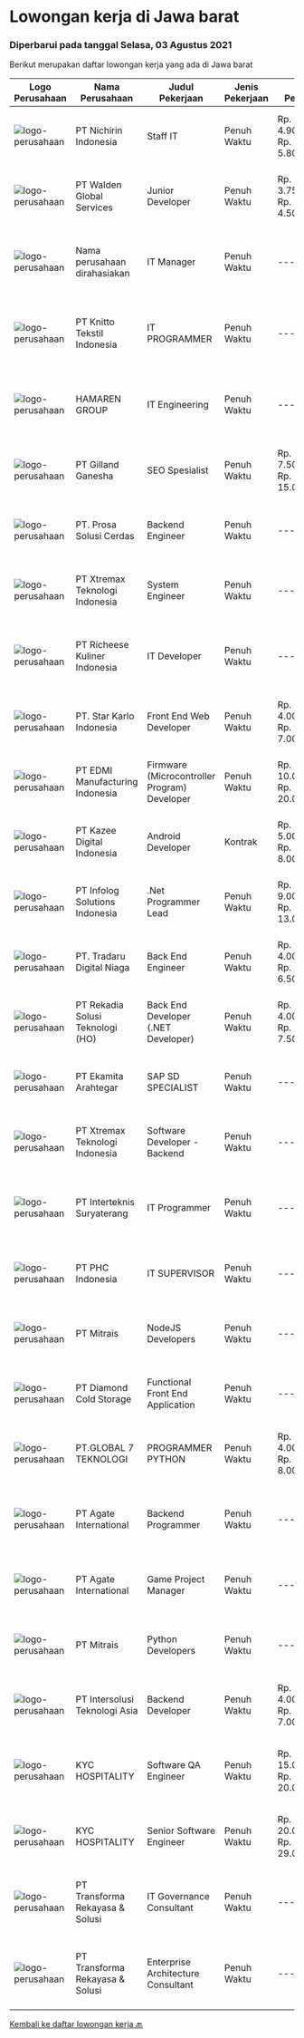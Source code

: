 
  # Lowongan kerja di Jawa barat

  ### Diperbarui pada tanggal Selasa, 03 Agustus 2021

  Berikut merupakan daftar lowongan kerja yang ada di Jawa barat

  |Logo Perusahaan | Nama Perusahaan | Judul Pekerjaan | Jenis Pekerjaan | Gaji Pekerjaan | Lokasi | Deskripsi | Tanggal diunggah | Pranala |
  | -------------- | --------------- | --------------- | --------- | --------- | -------------- | ------- | ----------- | ----------- |
  |![logo-perusahaan](https://image-service-cdn.seek.com.au/7e3793c5d88ecebdf355f1d539ee7aa2295f7487/ee4dce1061f3f616224767ad58cb2fc751b8d2dc)|PT Nichirin Indonesia|Staff IT|Penuh Waktu|Rp. 4.900.000-Rp. 5.800.000|Karawang|Persyaratan Umum: Kandidat harus memiliki setidaknya Gelar Sarjana di Teknik (Komputer/Telekomunikasi), Ilmu Komputer/Teknologi Informasi,...|Senin, 02 Agustus 2021|https://www.jobstreet.co.id/id/job/staff-it-3591311?token=0~1471d781-7bb0-4d64-ad17-27df9a195afd&sectionRank=1&jobId=jobstreet-id-job-3591311|
|![logo-perusahaan](https://image-service-cdn.seek.com.au/e410194cb2af81425b5b39b402f340d9eac840ee/ee4dce1061f3f616224767ad58cb2fc751b8d2dc)|PT Walden Global Services|Junior Developer|Penuh Waktu|Rp. 3.750.000-Rp. 4.500.000|Jawa Barat|We are seeking those who has passion and interest in develop mobile and web based application. Majored in IT or related fields Have passion on...|Senin, 02 Agustus 2021|https://www.jobstreet.co.id/id/job/junior-developer-3591185?token=0~1471d781-7bb0-4d64-ad17-27df9a195afd&sectionRank=2&jobId=jobstreet-id-job-3591185|
|![logo-perusahaan](https://us.123rf.com/450wm/pavelstasevich/pavelstasevich1811/pavelstasevich181101027/112815900-stock-vector-no-image-available-icon-flat-vector.jpg?ver=6)|Nama perusahaan dirahasiakan|IT Manager|Penuh Waktu|---|Bali|Pendidikan minimal S1 segala jurusan Memiliki pengetahuan mengenai PHP dan bahasa pemrograman lainnya atau menguasai jaringan Gaji negotiable...|Senin, 02 Agustus 2021|https://www.jobstreet.co.id/id/job/it-manager-3590361?token=0~1471d781-7bb0-4d64-ad17-27df9a195afd&sectionRank=3&jobId=jobstreet-id-job-3590361|
|![logo-perusahaan](https://image-service-cdn.seek.com.au/95c392ce622d6134b6173f8d6379a0068249ee50/ee4dce1061f3f616224767ad58cb2fc751b8d2dc)|PT Knitto Tekstil Indonesia|IT PROGRAMMER|Penuh Waktu|---|Bandung|Kami mencari IT Programmer: Back End Developer yang terampil dan bersemangat untuk bergabung dengan tim kamiTugas dan Tanggung Jawab: Membuat program...|Senin, 02 Agustus 2021|https://www.jobstreet.co.id/id/job/it-programmer-3584498?token=0~1471d781-7bb0-4d64-ad17-27df9a195afd&sectionRank=4&jobId=jobstreet-id-job-3584498|
|![logo-perusahaan](https://image-service-cdn.seek.com.au/fd6533635912a367d4c2a3e778cbf93a06dba9cf/ee4dce1061f3f616224767ad58cb2fc751b8d2dc)|HAMAREN GROUP|IT Engineering|Penuh Waktu|---|Cikarang|PT. PER HAMAREN TECHNOLOGY INDONESIAPT PER Hamaren Technology Indonesia sebuah perusahaan start-up baru IT kerjasama antara Indonesia ( PT Hamaren)...|Senin, 02 Agustus 2021|https://www.jobstreet.co.id/id/job/it-engineering-3590991?token=0~1471d781-7bb0-4d64-ad17-27df9a195afd&sectionRank=5&jobId=jobstreet-id-job-3590991|
|![logo-perusahaan](https://image-service-cdn.seek.com.au/280758ac48fcd3d26cc979560823613cf245d12f/ee4dce1061f3f616224767ad58cb2fc751b8d2dc)|PT Gilland Ganesha|SEO Spesialist|Penuh Waktu|Rp. 7.500.000-Rp. 15.000.000|Cibinong|Dibutuhkan Segera 6 (enam) Orang Karyawan Search Engine Optimation Deskripsi Pekerjaan : Mengatur strategi konten Membuat laporan berupa statistik...|Minggu, 01 Agustus 2021|https://www.jobstreet.co.id/id/job/seo-spesialist-3590146?token=0~1471d781-7bb0-4d64-ad17-27df9a195afd&sectionRank=6&jobId=jobstreet-id-job-3590146|
|![logo-perusahaan](https://image-service-cdn.seek.com.au/386cb77f9039a5aa37dc6aeaac87e2b5330c5b06/ee4dce1061f3f616224767ad58cb2fc751b8d2dc)|PT. Prosa Solusi Cerdas|Backend Engineer|Penuh Waktu|---|Bandung|Backend Engineer Full time remoteJob Description:We are looking for a Backend Developer to produce scalable AI solutions. You'll be working with other...|Senin, 02 Agustus 2021|https://www.jobstreet.co.id/id/job/backend-engineer-3591340?token=0~1471d781-7bb0-4d64-ad17-27df9a195afd&sectionRank=7&jobId=jobstreet-id-job-3591340|
|![logo-perusahaan](https://image-service-cdn.seek.com.au/ce74a79d8ea261e54cdae65dc8035221535675cf/ee4dce1061f3f616224767ad58cb2fc751b8d2dc)|PT Xtremax Teknologi Indonesia|System Engineer|Penuh Waktu|---|Bandung|As an Amazon Adventurer, you must be armed with the determination and fervor to conquer the Amazon forest with Powershell and other tools. This...|Senin, 02 Agustus 2021|https://www.jobstreet.co.id/id/job/system-engineer-3584603?token=0~1471d781-7bb0-4d64-ad17-27df9a195afd&sectionRank=8&jobId=jobstreet-id-job-3584603|
|![logo-perusahaan](https://image-service-cdn.seek.com.au/10619a0613d891b7099745c7984e0ec908cf9aed/ee4dce1061f3f616224767ad58cb2fc751b8d2dc)|PT Richeese Kuliner Indonesia|IT Developer|Penuh Waktu|---|Bandung|Melakukan pengembangan application system / reporting system serta memastikan sesuai denhan kebutuhan perusahaan Mendokumentasikan spesifikasi dan...|Selasa, 03 Agustus 2021|https://www.jobstreet.co.id/id/job/it-developer-3591491?token=0~1471d781-7bb0-4d64-ad17-27df9a195afd&sectionRank=9&jobId=jobstreet-id-job-3591491|
|![logo-perusahaan](https://image-service-cdn.seek.com.au/f1bc1ec47ba290cfc5a866903c6f31f548e9c641/ee4dce1061f3f616224767ad58cb2fc751b8d2dc)|PT. Star Karlo Indonesia|Front End Web Developer|Penuh Waktu|Rp. 4.000.000-Rp. 7.000.000|Bandung|We are looking for programmers with a keen eye for design for the position of Front End Web Developer. Front End Developers are responsible for...|Senin, 02 Agustus 2021|https://www.jobstreet.co.id/id/job/front-end-web-developer-3590752?token=0~1471d781-7bb0-4d64-ad17-27df9a195afd&sectionRank=10&jobId=jobstreet-id-job-3590752|
|![logo-perusahaan](https://image-service-cdn.seek.com.au/774e91c687f65433e0e4d0ac3b6b2a0a1d8dd435/ee4dce1061f3f616224767ad58cb2fc751b8d2dc)|PT EDMI Manufacturing Indonesia|Firmware (Microcontroller Program) Developer|Penuh Waktu|Rp. 10.000.000-Rp. 20.000.000|Cikarang|Our Firmware Engineer responsible to develop new or update firmware for our new and existing products. Ensuring EDMI products are running according to...|Selasa, 03 Agustus 2021|https://www.jobstreet.co.id/id/job/firmware-microcontroller-program-developer-3591494?token=0~1471d781-7bb0-4d64-ad17-27df9a195afd&sectionRank=11&jobId=jobstreet-id-job-3591494|
|![logo-perusahaan](https://image-service-cdn.seek.com.au/2f73f015009719a2a165513ea13522700ae23008/ee4dce1061f3f616224767ad58cb2fc751b8d2dc)|PT Kazee Digital Indonesia|Android Developer|Kontrak|Rp. 5.000.000-Rp. 8.000.000|Bandung|Kandidat harus memiliki setidaknya Gelar Sarjana di Teknik (Komputer/Telekomunikasi), Ilmu Komputer/Teknologi Informasi atau setara Setidaknya...|Selasa, 03 Agustus 2021|https://www.jobstreet.co.id/id/job/android-developer-3591483?token=0~1471d781-7bb0-4d64-ad17-27df9a195afd&sectionRank=12&jobId=jobstreet-id-job-3591483|
|![logo-perusahaan](https://image-service-cdn.seek.com.au/1d21ca4daf4f72fb4e90608460a8bf4a720d1b14/ee4dce1061f3f616224767ad58cb2fc751b8d2dc)|PT Infolog Solutions Indonesia|.Net Programmer Lead|Penuh Waktu|Rp. 9.000.000-Rp. 13.000.000|Jakarta Barat|About Us: Infolog is a Singapore Software &amp; Consultancy Company focuses in Warehouse Management System &amp; Transport System as well Warehouse...|Minggu, 01 Agustus 2021|https://www.jobstreet.co.id/id/job/net-programmer-lead-3584417?token=0~1471d781-7bb0-4d64-ad17-27df9a195afd&sectionRank=13&jobId=jobstreet-id-job-3584417|
|![logo-perusahaan](https://image-service-cdn.seek.com.au/d8bc4c63a537393b641d169104e1cda71b8f7837/ee4dce1061f3f616224767ad58cb2fc751b8d2dc)|PT. Tradaru Digital Niaga|Back End Engineer|Penuh Waktu|Rp. 4.000.000-Rp. 6.500.000|Bandung|Job description: Collaborate in agile software development teams Building, testing, optimizing stable and great products Maintain documentation, code...|Senin, 02 Agustus 2021|https://www.jobstreet.co.id/id/job/back-end-engineer-3591109?token=0~1471d781-7bb0-4d64-ad17-27df9a195afd&sectionRank=14&jobId=jobstreet-id-job-3591109|
|![logo-perusahaan](https://image-service-cdn.seek.com.au/37d31ec8b68451e9795e6b4ca33cebfafea51e4b/ee4dce1061f3f616224767ad58cb2fc751b8d2dc)|PT Rekadia Solusi Teknologi (HO)|Back End Developer (.NET Developer)|Penuh Waktu|Rp. 4.000.000-Rp. 7.500.000|Bandung|Job Description Do development according to the test case Publish application according to the platform in the scope of development Synchronize...|Minggu, 01 Agustus 2021|https://www.jobstreet.co.id/id/job/back-end-developer-net-developer-3580244?token=0~1471d781-7bb0-4d64-ad17-27df9a195afd&sectionRank=15&jobId=jobstreet-id-job-3580244|
|![logo-perusahaan](https://image-service-cdn.seek.com.au/2d08a11a433d90f4eb0448b568bbe86ccbb06554/ee4dce1061f3f616224767ad58cb2fc751b8d2dc)|PT Ekamita Arahtegar|SAP SD SPECIALIST|Penuh Waktu|---|Bekasi|Job Descriptions: Facilitate the implementation, roll-outs and support of SAP SD Perform detailed analysis of complex business process requirements...|Minggu, 01 Agustus 2021|https://www.jobstreet.co.id/id/job/sap-sd-specialist-3584437?token=0~1471d781-7bb0-4d64-ad17-27df9a195afd&sectionRank=16&jobId=jobstreet-id-job-3584437|
|![logo-perusahaan](https://image-service-cdn.seek.com.au/ce74a79d8ea261e54cdae65dc8035221535675cf/ee4dce1061f3f616224767ad58cb2fc751b8d2dc)|PT Xtremax Teknologi Indonesia|Software Developer - Backend|Penuh Waktu|---|Bandung|Job Description As a Software Developer, specifically backend, you will be introduced to ASP.NET development platforms and will be actively involved...|Senin, 02 Agustus 2021|https://www.jobstreet.co.id/id/job/software-developer-backend-3584605?token=0~1471d781-7bb0-4d64-ad17-27df9a195afd&sectionRank=17&jobId=jobstreet-id-job-3584605|
|![logo-perusahaan](https://image-service-cdn.seek.com.au/47114592a943270280ac86cba4931f5b9b954222/ee4dce1061f3f616224767ad58cb2fc751b8d2dc)|PT Interteknis Suryaterang|IT Programmer|Penuh Waktu|---|Depok|Job Qualification: Minimum Bachelor Degree of Technology Information from reputable university Minimum 5 years working experiences in a relevant job...|Jumat, 30 Juli 2021|https://www.jobstreet.co.id/id/job/it-programmer-3576561?token=0~1471d781-7bb0-4d64-ad17-27df9a195afd&sectionRank=18&jobId=jobstreet-id-job-3576561|
|![logo-perusahaan](https://image-service-cdn.seek.com.au/9e9478287dd87ad74b8ae983c38ff613f668d651/ee4dce1061f3f616224767ad58cb2fc751b8d2dc)|PT PHC Indonesia|IT SUPERVISOR|Penuh Waktu|---|Bekasi|Qualification: Minimum S1 – Computer Science / Information Technology Good knowledge and experience in SAP S/4HANA (Basis and Functional: MM, SD,...|Minggu, 01 Agustus 2021|https://www.jobstreet.co.id/id/job/it-supervisor-3583788?token=0~1471d781-7bb0-4d64-ad17-27df9a195afd&sectionRank=19&jobId=jobstreet-id-job-3583788|
|![logo-perusahaan](https://image-service-cdn.seek.com.au/969b0c47f133a1e0155056a5d964c63953dd6304/ee4dce1061f3f616224767ad58cb2fc751b8d2dc)|PT Mitrais|NodeJS Developers|Penuh Waktu|---|Bali|Build your Career with Mitrais! We're urgently looking for experienced NodeJS Developers to be part of our team for an immediate start.Our client is a...|Sabtu, 31 Juli 2021|https://www.jobstreet.co.id/id/job/nodejs-developers-3579307?token=0~1471d781-7bb0-4d64-ad17-27df9a195afd&sectionRank=20&jobId=jobstreet-id-job-3579307|
|![logo-perusahaan](https://image-service-cdn.seek.com.au/6d56383b0316bf97f26e28d2c030d8c39fd1c836/ee4dce1061f3f616224767ad58cb2fc751b8d2dc)|PT Diamond Cold Storage|Functional Front End Application|Penuh Waktu|---|Bekasi|Responsibilities : Documenting business case, terms of references and project specification system Define and prepare document project or product...|Sabtu, 31 Juli 2021|https://www.jobstreet.co.id/id/job/functional-front-end-application-3582507?token=0~1471d781-7bb0-4d64-ad17-27df9a195afd&sectionRank=21&jobId=jobstreet-id-job-3582507|
|![logo-perusahaan](https://image-service-cdn.seek.com.au/dec83ab05bb65add349834a1f04c1733fc8f3171/ee4dce1061f3f616224767ad58cb2fc751b8d2dc)|PT.GLOBAL 7 TEKNOLOGI|PROGRAMMER PYTHON|Penuh Waktu|Rp. 4.000.000-Rp. 8.000.000|Depok|Persyaratan Jujur Pekerja Keras Bisa bekerja dalam team Bisa bekerja dengan tenggat waktu Memiliki kemampuan membuat service aplikasi dengan python...|Sabtu, 31 Juli 2021|https://www.jobstreet.co.id/id/job/programmer-python-3582470?token=0~1471d781-7bb0-4d64-ad17-27df9a195afd&sectionRank=22&jobId=jobstreet-id-job-3582470|
|![logo-perusahaan](https://image-service-cdn.seek.com.au/b344c8e9daef8e31a822aeead4ce3b24a02e7bfd/ee4dce1061f3f616224767ad58cb2fc751b8d2dc)|PT Agate International|Backend Programmer|Penuh Waktu|---|Bandung|RESPONSIBILITIES   Develop a backend services as part of gamification process (learning, advertising, on-ground activity, etc)  Design and implement...|Sabtu, 31 Juli 2021|https://www.jobstreet.co.id/id/job/backend-programmer-3583370?token=0~1471d781-7bb0-4d64-ad17-27df9a195afd&sectionRank=23&jobId=jobstreet-id-job-3583370|
|![logo-perusahaan](https://image-service-cdn.seek.com.au/b344c8e9daef8e31a822aeead4ce3b24a02e7bfd/ee4dce1061f3f616224767ad58cb2fc751b8d2dc)|PT Agate International|Game Project Manager|Penuh Waktu|---|Bandung|RESPONSIBILITIES Coordinate development team that consists of different disciplines: art, game design, technical, etc. Make sure the game project is...|Sabtu, 31 Juli 2021|https://www.jobstreet.co.id/id/job/game-project-manager-3583303?token=0~1471d781-7bb0-4d64-ad17-27df9a195afd&sectionRank=24&jobId=jobstreet-id-job-3583303|
|![logo-perusahaan](https://image-service-cdn.seek.com.au/969b0c47f133a1e0155056a5d964c63953dd6304/ee4dce1061f3f616224767ad58cb2fc751b8d2dc)|PT Mitrais|Python Developers|Penuh Waktu|---|Jakarta Raya|Build your Career with Mitrais !  We're looking for experienced Python Developers to be part of our team. What will you be doing?  Liasing with...|Sabtu, 31 Juli 2021|https://www.jobstreet.co.id/id/job/python-developers-3582489?token=0~1471d781-7bb0-4d64-ad17-27df9a195afd&sectionRank=25&jobId=jobstreet-id-job-3582489|
|![logo-perusahaan](https://image-service-cdn.seek.com.au/f715d3e393651de2fe5a9214d72612dd30f629b2/ee4dce1061f3f616224767ad58cb2fc751b8d2dc)|PT Intersolusi Teknologi Asia|Backend Developer|Penuh Waktu|Rp. 4.000.000-Rp. 7.000.000|Jakarta Raya|Responsibilities:Your duties will include (but will not be limited to): Performing or directing website updates. Developing, maintaining and...|Minggu, 01 Agustus 2021|https://www.jobstreet.co.id/id/job/backend-developer-3584205?token=0~1471d781-7bb0-4d64-ad17-27df9a195afd&sectionRank=26&jobId=jobstreet-id-job-3584205|
|![logo-perusahaan](https://us.123rf.com/450wm/pavelstasevich/pavelstasevich1811/pavelstasevich181101027/112815900-stock-vector-no-image-available-icon-flat-vector.jpg?ver=6)|KYC HOSPITALITY|Software QA Engineer|Penuh Waktu|Rp. 15.000.000-Rp. 20.000.000|Bali|MINIMUM 5 YEARS QA EXPERIENCEKYC is the global technology ecosystem for Hotels, focused on revolutionizing the archaic workflow that has plagued the...|Senin, 02 Agustus 2021|https://www.jobstreet.co.id/id/job/software-qa-engineer-4625092/origin/my?token=0~1471d781-7bb0-4d64-ad17-27df9a195afd&sectionRank=27&jobId=jobstreet-my-job-4625092|
|![logo-perusahaan](https://us.123rf.com/450wm/pavelstasevich/pavelstasevich1811/pavelstasevich181101027/112815900-stock-vector-no-image-available-icon-flat-vector.jpg?ver=6)|KYC HOSPITALITY|Senior Software Engineer|Penuh Waktu|Rp. 20.000.000-Rp. 29.000.000|Denpasar|KYCH- Senior Full Stack Engineer***Minimum 5 years enterprise-level full stack development***KYCH is the global technology ecosystem for Hotels,...|Senin, 02 Agustus 2021|https://www.jobstreet.co.id/id/job/senior-software-engineer-4625097/origin/my?token=0~1471d781-7bb0-4d64-ad17-27df9a195afd&sectionRank=28&jobId=jobstreet-my-job-4625097|
|![logo-perusahaan](https://image-service-cdn.seek.com.au/8ac4f6816c96d0d4b07ccd8973c6b820fc6c70e4/ee4dce1061f3f616224767ad58cb2fc751b8d2dc)|PT Transforma Rekayasa & Solusi|IT Governance Consultant|Penuh Waktu|---|Jakarta Raya|TRANSFORMA merupakan perusahaan konsultasi IT khususnya terkait dengan bidang Digital Transformation, Enterprise Architecture, IT GRC (Governance,...|Jumat, 30 Juli 2021|https://www.jobstreet.co.id/id/job/it-governance-consultant-3581565?token=0~1471d781-7bb0-4d64-ad17-27df9a195afd&sectionRank=29&jobId=jobstreet-id-job-3581565|
|![logo-perusahaan](https://image-service-cdn.seek.com.au/8ac4f6816c96d0d4b07ccd8973c6b820fc6c70e4/ee4dce1061f3f616224767ad58cb2fc751b8d2dc)|PT Transforma Rekayasa & Solusi|Enterprise Architecture Consultant|Penuh Waktu|---|Jakarta Raya|TRANSFORMA merupakan perusahaan konsultasi IT khususnya terkait dengan bidang Digital Transformation, Enterprise Architecture, IT GRC (Governance,...|Jumat, 30 Juli 2021|https://www.jobstreet.co.id/id/job/enterprise-architecture-consultant-3581567?token=0~1471d781-7bb0-4d64-ad17-27df9a195afd&sectionRank=30&jobId=jobstreet-id-job-3581567|


  [Kembali ke daftar lowongan kerja 🔙](../README.md#daftar-lowongan-kerja)
  
